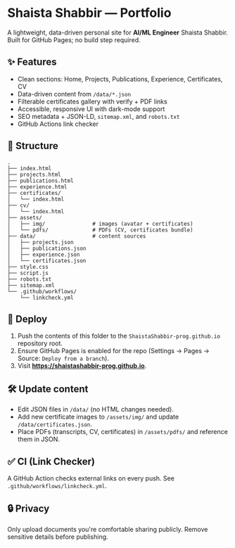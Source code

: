 # Shaista Shabbir — Portfolio

A lightweight, data-driven personal site for **AI/ML Engineer** Shaista Shabbir.  
Built for GitHub Pages; no build step required.

## ✨ Features
- Clean sections: Home, Projects, Publications, Experience, Certificates, CV
- Data-driven content from `/data/*.json`
- Filterable certificates gallery with verify + PDF links
- Accessible, responsive UI with dark-mode support
- SEO metadata + JSON-LD, `sitemap.xml`, and `robots.txt`
- GitHub Actions link checker

## 📁 Structure
```
.
├── index.html
├── projects.html
├── publications.html
├── experience.html
├── certificates/
│   └── index.html
├── cv/
│   └── index.html
├── assets/
│   ├── img/               # images (avatar + certificates)
│   └── pdfs/              # PDFs (CV, certificates bundle)
├── data/                  # content sources
│   ├── projects.json
│   ├── publications.json
│   ├── experience.json
│   └── certificates.json
├── style.css
├── script.js
├── robots.txt
├── sitemap.xml
└── .github/workflows/
    └── linkcheck.yml
```

## 🚀 Deploy
1. Push the contents of this folder to the `ShaistaShabbir-prog.github.io` repository root.
2. Ensure GitHub Pages is enabled for the repo (Settings → Pages → Source: `Deploy from a branch`).
3. Visit **https://shaistashabbir-prog.github.io**.

## 🛠 Update content
- Edit JSON files in `/data/` (no HTML changes needed).
- Add new certificate images to `/assets/img/` and update `/data/certificates.json`.
- Place PDFs (transcripts, CV, certificates) in `/assets/pdfs/` and reference them in JSON.

## ✅ CI (Link Checker)
A GitHub Action checks external links on every push. See `.github/workflows/linkcheck.yml`.

## 🔒 Privacy
Only upload documents you're comfortable sharing publicly. Remove sensitive details before publishing.
